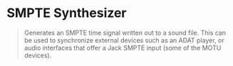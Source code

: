 # SMPTE Synthesizer

<BLOCKQUOTE>Generates an SMPTE time signal written out to a sound file. This can be used to synchronize external devices such as an ADAT player, or audio interfaces that offer a Jack SMPTE input (some of the MOTU devices).
</BLOCKQUOTE>

